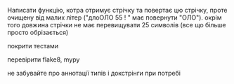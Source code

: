 Написати функцію, котра отримує стрічку та повертає цю стрічку,
проте очищену від малих літер ("длоОЛО 55 ! " має повернути "ОЛО").
окрім того довжина стрічки не має перевищувати 25 символів
(все що більше просто обрізається)

покрити тестами

перевірити flake8, mypy

не забувайте про аннотації типів і докстрінги при потребі
